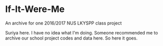 # If-It-Were-Me
An archive for one 2016/2017 NUS LKYSPP class project

Suriya here. I have no idea what I'm doing. Someone recommended me to archive our school project codes and data here. So here it goes.
